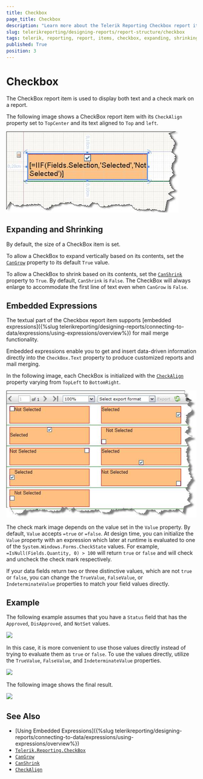 ```yaml
---
title: Checkbox
page_title: Checkbox 
description: "Learn more about the Telerik Reporting Checkbox report item, how to expand and shrink it depending on its contents, and how to use embedded expressions."
slug: telerikreporting/designing-reports/report-structure/checkbox
tags: telerik, reporting, report, items, checkbox, expanding, shrinking, embedded, expressions
published: True
position: 3
---
```


# Checkbox 

The CheckBox report item is used to display both text and a check mark on a report. 

The following image shows a CheckBox report item with its `CheckAlign` property set to `TopCenter` and its text aligned to `Top` and `left`.  

![](images/checkboxitem1.jpg)

## Expanding and Shrinking

By default, the size of a CheckBox item is set. 

To allow a CheckBox to expand vertically based on its contents, set the [`CanGrow`](/reporting/api/Telerik.Reporting.TextItemBase#Telerik_Reporting_TextItemBase_CanGrow) property to its default `True` value. 

To allow a CheckBox to shrink based on its contents, set the [`CanShrink`](/reporting/api/Telerik.Reporting.TextItemBase#Telerik_Reporting_TextItemBase_CanShrink) property to `True`. By default, `CanShrink` is `False`. The CheckBox will always enlarge to accommodate the first line of text even when `CanGrow` is `False`. 

## Embedded Expressions

The textual part of the Checkbox report item supports [embedded expressions]({%slug telerikreporting/designing-reports/connecting-to-data/expressions/using-expressions/overview%}) for mail merge functionality. 

Embedded expressions enable you to get and insert data-driven information directly into the `CheckBox.Text` property to produce customized reports and mail merging. 

In the following image, each CheckBox is initialized with the [`CheckAlign`](/api/Telerik.Reporting.CheckBox#Telerik_Reporting_CheckBox_CheckAlign) property varying from `TopLeft` to `BottomRight`. 

![](images/checkboxitem2.jpg)

The check mark image depends on the value set in the `Value` property. By default, `Value` accepts `=true` or `=false`. At design time, you can initialize the `Value` property with an expression which later at runtime is evaluated to one of the `System.Windows.Forms.CheckState` values. For example, `=IsNull(Fields.Quantity, 0) > 100` will return `true` or `false` and will check and uncheck the check mark respectively. 

If your data fields return two or three distinctive values, which are not `true` or `false`, you can change the `TrueValue`, `FalseValue`, or `IndeterminateValue` properties to match your field values directly. 

## Example

The following example assumes that you have a `Status` field that has the `Approved`, `DisApproved`, and `NotSet` values.    

![](/images/checkboxEval1.png)

In this case, it is more convenient to use those values directly instead of trying to evaluate them as `true` or `false`. To use the values directly, utilize the `TrueValue`, `FalseValue`, and `IndeterminateValue` properties. 

![](/images/checkboxEval2.png)

The following image shows the final result.  

![](/images/CheckBoxEval3.png)

## See Also 

* [Using Embedded Expressions]({%slug telerikreporting/designing-reports/connecting-to-data/expressions/using-expressions/overview%})
* [`Telerik.Reporting.CheckBox`](/api/Telerik.Reporting.CheckBox)
* [`CanGrow`](/reporting/api/Telerik.Reporting.TextItemBase#Telerik_Reporting_TextItemBase_CanGrow)
* [`CanShrink`](/reporting/api/Telerik.Reporting.TextItemBase#Telerik_Reporting_TextItemBase_CanShrink)
* [`CheckAlign`](/api/Telerik.Reporting.CheckBox#Telerik_Reporting_CheckBox_CheckAlign)